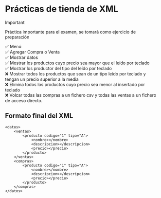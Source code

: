 # Prácticas de tienda de XML
>[!IMPORTANT]
> Práctica importante para el examen, se tomará como ejercicio de preparación

:white_check_mark: Menú <br>
:white_check_mark: Agregar Compra o Venta <br>
:white_check_mark: Mostrar datos<br>
:white_check_mark: Mostrar los productos cuyo precio sea mayor que el leído por teclado<br>
:white_check_mark: Mostrar los productor del tipo del leído por teclado<br>
:x: Mostrar todos los productos que sean de un tipo leído por teclado y tengan un precio superior a la media<br>
:x: Elimina todos los productos cuyo precio sea menor al insertado por teclado<br>
:x: Volcar todas las compras a un fichero csv y todas las ventas a un fichero de acceso directo.<br>

## Formato final del XML
```
<datos>
    <ventas>
        <producto codigo="1" tipo="A">
            <nombre></nombre>
            <descripcion></descripcion>
            <precio></precio>
        </producto>
    </ventas>
    <compras>
        <producto codigo="1" tipo="A">
            <nombre></nombre>
            <descripcion></descripcion>
            <precio></precio>
        </producto>
    </compras>
</datos>
```